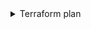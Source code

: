 <details><summary>Terraform plan</summary>

```terraform

No changes. Your infrastructure matches the configuration.

Terraform has compared your real infrastructure against your configuration
and found no differences, so no changes are needed.

```

</details>


